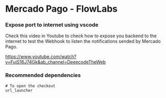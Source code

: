 # Mercado Pago - FlowLabs


### Expose port to internet using vscode

Check this video in Youtube to check how to expose you backend to the internet to test the Webhook to listen the notifications sended by Mercado Pago.

https://www.youtube.com/watch?v=FujS16J74Gk&ab_channel=DeeecodeTheWeb

### Recommended dependencies

```
# To open the checkout
url_launcher
```